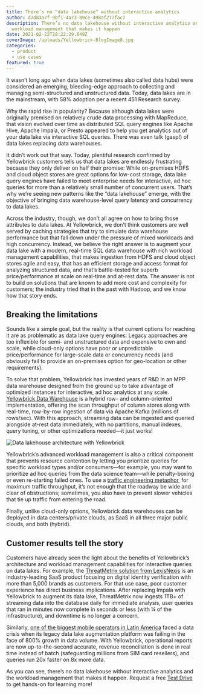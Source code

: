 ```yaml
---
title: There’s no “data lakehouse” without interactive analytics
author: d7d83a7f-9bf1-4a73-89ce-498af277fac7
description: There’s no data lakehouse without interactive analytics and the
  workload management that makes it happen
date: 2021-02-22T18:22:29.649Z
coverImage: /uploads/Yellowbrick-BlogImage8.jpg
categories:
  - product
  - use cases
featured: true
---
```

It wasn’t long ago when data lakes (sometimes also called data hubs) were considered an emerging, bleeding-edge approach to collecting and managing semi-structured and unstructured data. Today, data lakes are in the mainstream, with 58% adoption per a recent 451 Research survey. 

Why the rapid rise in popularity? Because although data lakes were originally premised on relatively crude data processing with MapReduce, that vision evolved over time as distributed SQL query engines like Apache Hive, Apache Impala, or Presto appeared to help you get analytics out of your data lake via interactive SQL queries. There was even talk (gasp!) of data lakes replacing data warehouses.

It didn’t work out that way. Today, plentiful research confirmed by Yellowbrick customers tells us that data lakes are endlessly frustrating because they only deliver on half their promise: While on-premises HDFS and cloud object stores are great options for low-cost storage, data lake query engines have failed to meet enterprise needs for interactive, ad hoc queries for more than a relatively small number of concurrent users. That’s why we’re seeing new patterns like the “data lakehouse” emerge, with the objective of bringing data warehouse-level query latency and concurrency to data lakes.

Across the industry, though, we don’t all agree on how to bring those attributes to data lakes. At Yellowbrick, we don’t think customers are well served by caching strategies that try to simulate data warehouse performance but that fall down under the pressure of mixed workloads and high concurrency. Instead, we believe the right answer is to augment your data lake with a modern, real-time SQL data warehouse with rich workload management capabilities, that makes ingestion from HDFS and cloud object stores agile and easy, that has an efficient storage and access format for analyzing structured data, and that’s battle-tested for superb price/performance at scale on real-time and at-rest data. The answer is not to build on solutions that are known to add more cost and complexity for customers; the industry tried that in the past with Hadoop, and we know how that story ends.

## Breaking the limitations

Sounds like a simple goal, but the reality is that current options for reaching it are as problematic as data lake query engines: Legacy approaches are too inflexible for semi- and unstructured data and expensive to own and scale, while cloud-only options have poor or unpredictable price/performance for large-scale data or concurrency needs (and obviously fail to provide an on-premises option for geo-location or other requirements).

To solve that problem, Yellowbrick has invested years of R&D in an MPP data warehouse designed from the ground up to take advantage of optimized instances for interactive, ad hoc analytics at any scale. [Yellowbrick Data Warehouse](https://www.yellowbrick.com/products/data-warehouse/) is a hybrid row- and column-oriented implementation, offering the scan throughput of column stores along with real-time, row-by-row ingestion of data via Apache Kafka (millions of rows/sec). With this approach, streaming data can be ingested and queried alongside at-rest data immediately, with no partitions, manual indexes, query tuning, or other optimizations needed—it just works!

![Data lakehouse architecture with Yellowbrick](/uploads/screen-shot-2021-02-19-at-10.30.38-am.png "Data lakehouse architecture with Yellowbrick")

Yellowbrick’s advanced workload management is also a critical component that prevents resource contention by letting you prioritize queries for specific workload types and/or consumers—for example, you may want to prioritize ad hoc queries from the data science team—while penalty-boxing or even re-starting failed ones. To use a [traffic engineering metaphor](https://www.yellowbrick.com/blog/price-performance-is-the-only-thing-that-matters-in-data-warehousing/), for maximum traffic throughput, it’s not enough that the roadway be wide and clear of obstructions; sometimes, you also have to prevent slower vehicles that tie up traffic from entering the road.

Finally, unlike cloud-only options, Yellowbrick data warehouses can be deployed in data centers/private clouds, as SaaS in all three major public clouds, and both (hybrid).

## Customer results tell the story

Customers have already seen the light about the benefits of Yellowbrick’s architecture and workload management capabilities for interactive queries on data lakes. For example, the [ThreatMetrix solution from LexisNexis](https://www.yellowbrick.com/resources/case-studies/lexisnexis/) is an industry-leading SaaS product focusing on digital identity verification with more than 5,000 brands as customers. For that use case, poor customer experience has direct business implications. After replacing Impala with Yellowbrick to augment its data lake, ThreatMetrix now ingests 1TB+ of streaming data into the database daily for immediate analysis, user queries that ran in minutes now complete in seconds or less (with ¼ of the infrastructure), and downtime is no longer a concern.

Similarly, [one of the biggest mobile operators in Latin America](https://www.yellowbrick.com/resources/case-studies/top-telecom-company/) faced a data crisis when its legacy data lake augmentation platform was failing in the face of 800% growth in data volume. With Yellowbrick, operational reports are now up-to-the-second accurate, revenue reconciliation is done in real time instead of batch (safeguarding millions from SIM card resellers), and queries run 20x faster on 8x more data.

As you can see, there’s no data lakehouse without interactive analytics and the workload management that makes it happen. Request a free [Test Drive](https://www.yellowbrick.com/test-drive/) to get hands-on for learning more!